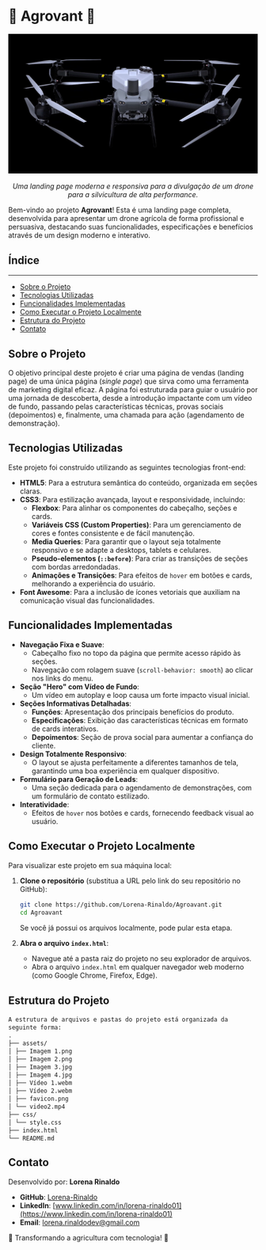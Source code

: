 #  🌱 Agrovant 🌱

<p align="center">
  <img src="./assets/Imagem 2.png" alt="Imagem Drone">
</p>

<p align="center">
  <em>Uma landing page moderna e responsiva para a divulgação de um drone para a silvicultura de alta performance.</em>
</p>

Bem-vindo ao projeto **Agrovant**! Esta é uma landing page completa, desenvolvida para apresentar um drone agrícola de forma profissional e persuasiva, destacando suas funcionalidades, especificações e benefícios através de um design moderno e interativo.

## Índice
-------
* [Sobre o Projeto](#sobre-o-projeto)
* [Tecnologias Utilizadas](#tecnologias-utilizadas)
* [Funcionalidades Implementadas](#funcionalidades-implementadas)
* [Como Executar o Projeto Localmente](#como-executar-o-projeto-localmente)
* [Estrutura do Projeto](#estrutura-do-projeto)
* [Contato](#contato)

## Sobre o Projeto

O objetivo principal deste projeto é criar uma página de vendas (landing page) de uma única página (*single page*) que sirva como uma ferramenta de marketing digital eficaz. A página foi estruturada para guiar o usuário por uma jornada de descoberta, desde a introdução impactante com um vídeo de fundo, passando pelas características técnicas, provas sociais (depoimentos) e, finalmente, uma chamada para ação (agendamento de demonstração).

## Tecnologias Utilizadas

Este projeto foi construído utilizando as seguintes tecnologias front-end:

*   **HTML5**: Para a estrutura semântica do conteúdo, organizada em seções claras.
*   **CSS3**: Para estilização avançada, layout e responsividade, incluindo:
    *   **Flexbox**: Para alinhar os componentes do cabeçalho, seções e cards.
    *   **Variáveis CSS (Custom Properties)**: Para um gerenciamento de cores e fontes consistente e de fácil manutenção.
    *   **Media Queries**: Para garantir que o layout seja totalmente responsivo e se adapte a desktops, tablets e celulares.
    *   **Pseudo-elementos (`::before`)**: Para criar as transições de seções com bordas arredondadas.
    *   **Animações e Transições**: Para efeitos de `hover` em botões e cards, melhorando a experiência do usuário.
*   **Font Awesome**: Para a inclusão de ícones vetoriais que auxiliam na comunicação visual das funcionalidades.

## Funcionalidades Implementadas

*   **Navegação Fixa e Suave**:
    *   Cabeçalho fixo no topo da página que permite acesso rápido às seções.
    *   Navegação com rolagem suave (`scroll-behavior: smooth`) ao clicar nos links do menu.
*   **Seção "Hero" com Vídeo de Fundo**:
    *   Um vídeo em autoplay e loop causa um forte impacto visual inicial.
*   **Seções Informativas Detalhadas**:
    *   **Funções**: Apresentação dos principais benefícios do produto.
    *   **Especificações**: Exibição das características técnicas em formato de cards interativos.
    *   **Depoimentos**: Seção de prova social para aumentar a confiança do cliente.
*   **Design Totalmente Responsivo**:
    *   O layout se ajusta perfeitamente a diferentes tamanhos de tela, garantindo uma boa experiência em qualquer dispositivo.
*   **Formulário para Geração de Leads**:
    *   Uma seção dedicada para o agendamento de demonstrações, com um formulário de contato estilizado.
*   **Interatividade**:
    *   Efeitos de `hover` nos botões e cards, fornecendo feedback visual ao usuário.

## Como Executar o Projeto Localmente

Para visualizar este projeto em sua máquina local:

1.  **Clone o repositório** (substitua a URL pelo link do seu repositório no GitHub):
    ```sh
    git clone https://github.com/Lorena-Rinaldo/Agroavant.git
    cd Agroavant
    ```
    Se você já possui os arquivos localmente, pode pular esta etapa.

2.  **Abra o arquivo `index.html`**:
    *   Navegue até a pasta raiz do projeto no seu explorador de arquivos.
    *   Abra o arquivo `index.html` em qualquer navegador web moderno (como Google Chrome, Firefox, Edge).

## Estrutura do Projeto
```text
A estrutura de arquivos e pastas do projeto está organizada da seguinte forma:
.
├── assets/
│ ├── Imagem 1.png
│ ├── Imagem 2.png
│ ├── Imagem 3.jpg
│ ├── Imagem 4.jpg
│ ├── Vídeo 1.webm
│ ├── Vídeo 2.webm
│ ├── favicon.png
│ └── video2.mp4
├── css/
│ └── style.css
├── index.html
└── README.md
```
## Contato
Desenvolvido por: **Lorena Rinaldo**

*   **GitHub**: [Lorena-Rinaldo](https://github.com/Lorena-Rinaldo)
*   **LinkedIn**: [www.linkedin.com/in/lorena-rinaldo01](https://www.linkedin.com/in/lorena-rinaldo01)
*   **Email**: [lorena.rinaldodev@gmail.com](lorena.rinaldodev@gmail.com)

🚜 Transformando a agricultura com tecnologia! 🌾
